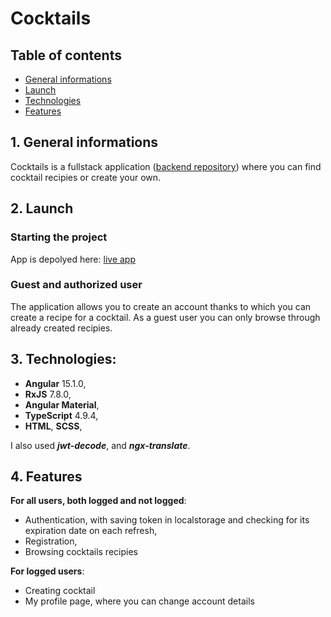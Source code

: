 # Cocktails

## Table of contents

- [General informations](#1-general-informations)
- [Launch](#2-launch)
- [Technologies](#3-technologies)
- [Features](#4-features)

## 1. General informations

Cocktails is a fullstack application ([backend repository](https://github.com/maciekw129/cocktails_rest)) where you can find cocktail recipies or create your own.

## 2. Launch

### Starting the project

App is depolyed here: [live app](https://cocktails-front.vercel.app)

### Guest and authorized user

The application allows you to create an account thanks to which you can create a recipe for a cocktail. As a guest user you can only browse through already created recipies.

## 3. Technologies:

- **Angular** 15.1.0,
- **RxJS** 7.8.0,
- **Angular Material**,
- **TypeScript** 4.9.4,
- **HTML**, **SCSS**,

I also used **_jwt-decode_**, and **_ngx-translate_**.

## 4. Features

**For all users, both logged and not logged**:

- Authentication, with saving token in localstorage and checking for its expiration date on each refresh,
- Registration,
- Browsing cocktails recipies

**For logged users**:

- Creating cocktail
- My profile page, where you can change account details
